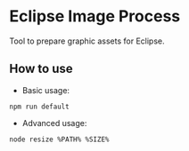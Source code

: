 # Eclipse Image Process

Tool to prepare graphic assets for Eclipse.

## How to use

* Basic usage:
```
npm run default
```

* Advanced usage:
```
node resize %PATH% %SIZE%
```